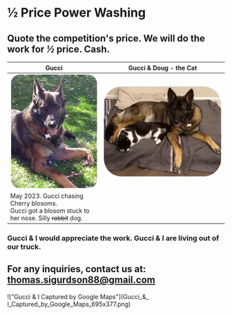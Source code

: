 <link rel="stylesheet" href="styles.css">

# ½ Price Power Washing

## Quote the competition's price. We will do the work for _½_  price. Cash.

| Gucci | Gucci & Doug - the Cat|  
|---|---|  
| !["Gucci with Cherry Blosom"](Gucci_being_Silly_308x404.png) | !["Gucci & Doug"](Gucci_&_Doug_523x404.png) |
| May 2023. Gucci chasing Cherry blosoms.   <br> Gucci got a blosom stuck to her nose. Silly ~~rabbit~~ dog.  |     |

### Gucci & I would appreciate the work.  Gucci & I are living out of our truck.

## For any inquiries, contact us at: thomas.sigurdson88@gmail.com

!["Gucci & I Captured by Google Maps"](Gucci_&_ I_Captured_by_Google_Maps_695x377.png)
